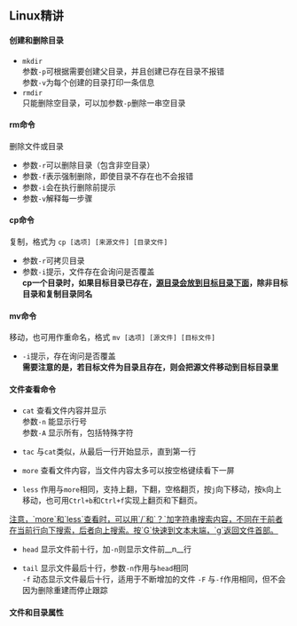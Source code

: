 ## Linux精讲

#### 创建和删除目录
* `mkdir`  
参数`-p`可根据需要创建父目录，并且创建已存在目录不报错  
参数`-v`为每个创建的目录打印一条信息
* `rmdir`  
只能删除空目录，可以加参数`-p`删除一串空目录

#### rm命令
删除文件或目录
* 参数`-r`可以删除目录（包含非空目录）
* 参数`-f`表示强制删除，即使目录不存在也不会报错
* 参数`-i`会在执行删除前提示
* 参数`-v`解释每一步骤

#### cp命令
复制，格式为 `cp [选项] [来源文件] [目录文件]`
* 参数`-r`可拷贝目录
* 参数`-i`提示，文件存在会询问是否覆盖  
__cp一个目录时，如果目标目录已存在，<u>源目录会放到目标目录下面</u>，除非目标目录和复制目录同名__

#### mv命令
移动，也可用作重命名，格式 `mv [选项] [源文件] [目标文件]`
* `-i`提示，存在询问是否覆盖  
__需要注意的是，若目标文件为目录且存在，则会把源文件移动到目标目录里__

#### 文件查看命令
* `cat` 查看文件内容并显示  
参数`-n` 能显示行号  
参数`-A` 显示所有，包括特殊字符

* `tac` 与`cat`类似，从最后一行开始显示，直到第一行

* `more` 查看文件内容，当文件内容太多可以按空格键续看下一屏

* `less` 作用与`more`相同，支持上翻，下翻，空格翻页，按`j`向下移动，按`k`向上移动，也可用`Ctrl+b`和`Ctrl+f`实现上翻页和下翻页。  
<u>
注意，`more`和`less`查看时，可以用`/`和`？`加字符串搜索内容，不同在于前者在当前行向下搜索，后者向上搜索。按`G`快速到文本末端，`g`返回文件首部。
</u>  

* `head` 显示文件前十行，加`-n`则显示文件前__n__行  

* `tail` 显示文件最后十行，参数`-n`作用与`head`相同  
`-f` 动态显示文件最后十行，适用于不断增加的文件
`-F` 与`-f`作用相同，但不会因为删除重建而停止跟踪

#### 文件和目录属性
